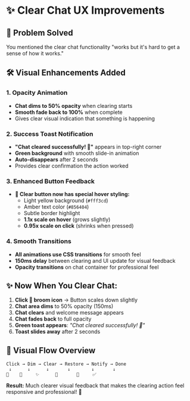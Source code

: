 # ✨ **Clear Chat UX Improvements** 

## 🎯 **Problem Solved**
You mentioned the clear chat functionality "works but it's hard to get a sense of how it works." 

## 🛠️ **Visual Enhancements Added**

### **1. Opacity Animation** 
- **Chat dims to 50% opacity** when clearing starts
- **Smooth fade back to 100%** when complete
- Gives clear visual indication that something is happening

### **2. Success Toast Notification** 
- **"Chat cleared successfully! 🧹"** appears in top-right corner
- **Green background** with smooth slide-in animation  
- **Auto-disappears** after 2 seconds
- Provides clear confirmation the action worked

### **3. Enhanced Button Feedback**
- **🧹 Clear button now has special hover styling:**
  - Light yellow background (`#fff3cd`)
  - Amber text color (`#856404`) 
  - Subtle border highlight
  - **1.1x scale on hover** (grows slightly)
  - **0.95x scale on click** (shrinks when pressed)

### **4. Smooth Transitions**
- **All animations use CSS transitions** for smooth feel
- **150ms delay** between clearing and UI update for visual feedback
- **Opacity transitions** on chat container for professional feel

## ✨ **Now When You Clear Chat:**

1. **Click 🧹 broom icon** → Button scales down slightly
2. **Chat area dims** to 50% opacity (150ms)  
3. **Chat clears** and welcome message appears
4. **Chat fades back** to full opacity
5. **Green toast appears**: *"Chat cleared successfully! 🧹"*
6. **Toast slides away** after 2 seconds

## 🎨 **Visual Flow Overview**

```
Click → Dim → Clear → Restore → Notify → Done
 ↓      ↓      ↓       ↓        ↓       ↓
🎯    🔄     ✨      💫       🎉     ✅
```

**Result:** Much clearer visual feedback that makes the clearing action feel responsive and professional! 🚀
